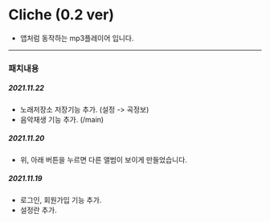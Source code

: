 # Cliche (0.2 ver)

- 앱처럼 동작하는 mp3플레이어 입니다.

---

### 패치내용

##### 2021.11.22

- 노래저장소 저장기능 추가. (설정 -> 곡정보)
- 음악재생 기능 추가. (/main)

##### 2021.11.20

- 위, 아래 버튼을 누르면 다른 앨범이 보이게 만들었습니다.

##### 2021.11.19

- 로그인, 회원가입 기능 추가.
- 설정란 추가.

